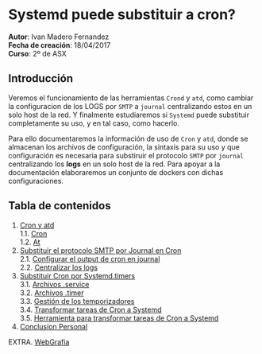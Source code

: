 # Systemd puede substituir a cron?

**Autor**: Ivan Madero Fernandez\
**Fecha de creación**: 18/04/2017\
**Curso**: 2º de ASX

## Introducción

Veremos el funcionamiento de las herramientas `Crond` y `atd`, como
cambiar la configuracion de los LOGS por `SMTP` a `journal` 
centralizando estos en un solo host de la red. Y finalmente estudiaremos
si `Systemd` puede substituir completamente su uso, y en tal caso, como 
hacerlo. 

Para ello documentaremos la información de uso de `Cron` y `atd`, donde
se almacenan los archivos de configuración, la sintaxis para su uso y
que configuración es necesaria para substiruir el protocolo `SMTP` por 
`journal` centralizando los **logs** en un solo host de la red. Para 
apoyar a la documentación elaboraremos un conjunto de dockers con dichas
configuraciones.

## Tabla de contenidos

1. [Cron y atd](Systemd_puede_substituir_a_cron.md#cron-y-atd)\
	1.1. [Cron](Systemd_puede_substituir_a_cron.md#cron)\
	1.2. [At](Systemd_puede_substituir_a_cron.md#atd)
2. [Substituir el protocolo SMTP por Journal en Cron](Systemd_puede_substituir_a_cron.md#substituit-el-protocolo-smtp-por-journal-en-cron)\
	2.1. [Configurar el output de cron en journal](Systemd_puede_substituir_a_cron.md#configurar-el-output-de-cron-en-journal)\
	2.2. [Centralizar los logs](Systemd_puede_substituir_a_cron.md#centralizar-los-logs)
3. [Substituir Cron por Systemd.timers](Systemd_puede_substituir_a_cron.md#substituir-cron-por-systemdtimers)\
	3.1. [Archivos .service](Systemd_puede_substituir_a_cron.md#archivos-service)\
	3.2. [Archivos .timer](Systemd_puede_substituir_a_cron.md#archivos-timer)\
	3.3. [Gestión de los temporizadores](Systemd_puede_substituir_a_cron.md#gesti%C3%B3n-de-los-temporizadores)\
	3.4. [Transformar tareas de Cron a Systemd](Systemd_puede_substituir_a_cron.md#transformar-tareas-de-cron-a-systemd)\
	3.5. [Herramienta para transformar tareas de Cron a Systemd](Systemd_puede_substituir_a_cron.md#herramientas)
4. [Conclusion Personal](Systemd_puede_substituir_a_cron.md#conclusión-personal)

EXTRA. [WebGrafia](WebGrafia.md#webgrafia)
